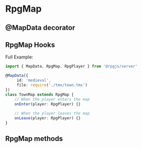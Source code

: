 # RpgMap

## @MapData decorator

<!--@include: ../api/MapData.md-->

## RpgMap Hooks

Full Example:

```ts
import { MapData, RpgMap, RpgPlayer } from '@rpgjs/server'

@MapData({
     id: 'medieval',
     file: require('./tmx/town.tmx')
})
class TownMap extends RpgMap {
    // When the player enters the map
    onEnter(player: RpgPlayer) {}
    
    // When the player leaves the map
    onLeave(player: RpgPlayer) {}
}
```

## RpgMap methods

<!--@include: ../api/Map.md-->